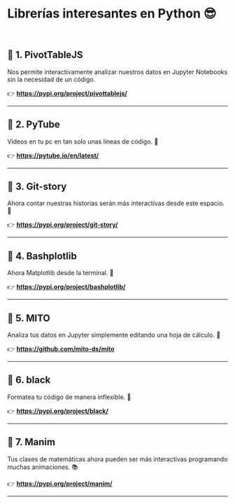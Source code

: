 # Librerías interesantes en Python 😎

<br />

<b><h2>🐍 1. PivotTableJS</h2></b>
</b>
Nos permite interactivamente analizar nuestros datos en Jupyter Notebooks sin la necesidad de un código.</b>

👉 **https://pypi.org/project/pivottablejs/**
****************************************************************************************************************
<b><h2>🐍 2. PyTube</h2></b>
</b>
Videos en tu pc en tan solo unas líneas de código. 📼</b>

👉 **https://pytube.io/en/latest/**
****************************************************************************************************************
<b><h2>🐍 3. Git-story</h2></b>
</b>
Ahora contar nuestras historias serán más interactivas desde este espacio. 🖤</b>

👉 **https://pypi.org/project/git-story/**
****************************************************************************************************************
<b><h2>🐍 4. Bashplotlib</h2></b>
</b>
Ahora Matplotlib desde la terminal. 🚀</b>

👉 **https://pypi.org/project/bashplotlib/**
****************************************************************************************************************
<b><h2>🐍 5. MITO</h2></b>
</b>
Analiza tus datos en Jupyter simplemente editando una hoja de cálculo. 🎸</b>

👉 **https://github.com/mito-ds/mito**
***************************************************************************************************************
<b><h2>🐍 6. black</h2></b>
</b>
Formatea tu código de manera inflexible. 💯</b>

👉 **https://pypi.org/project/black/**
***************************************************************************************************************
<b><h2>🐍 7. Manim</h2></b>
</b>
Tus clases de matemáticas ahora pueden ser más interactivas programando muchas animaciones. 📚</b>

👉 **https://pypi.org/project/manim/**
***************************************************************************************************************